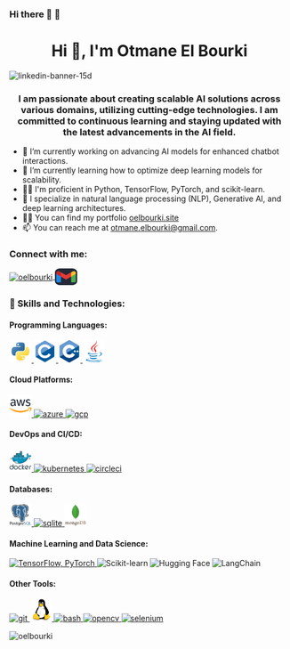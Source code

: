 ### Hi there 🤖 👋
<h1 align="center">Hi 👋, I'm Otmane El Bourki</h1>


![linkedin-banner-15d](https://github.com/user-attachments/assets/6e2a2cc5-b50a-4d60-a15a-8d1d78399237)


<h3 align="center">I am passionate about creating scalable AI solutions across various domains, utilizing cutting-edge technologies. I am committed to continuous learning and staying updated with the latest advancements in the AI field.</h3>

 <!-- 
<p align="left"> <img src="https://komarev.com/ghpvc/?username=oelbourki&label=Profile%20views&color=0e75b6&style=flat" alt="oelbourki" /> </p>

<p align="left"> <a href="https://github.com/ryo-ma/github-profile-trophy"><img src="https://github-profile-trophy.vercel.app/?username=oelbourki" alt="oelbourki" /></a> </p>
-->

 - 🔭 I’m currently working on advancing AI models for enhanced chatbot interactions.
- 🌱 I’m currently learning how to optimize deep learning models for scalability.
- 👨‍💻 I'm proficient in Python, TensorFlow, PyTorch, and scikit-learn.
- 🧠 I specialize in natural language processing (NLP), Generative AI, and deep learning architectures.
- 👨‍💻  You can find my portfolio [oelbourki.site](https://www.oelbourki.site/)
- 📫 You can reach me at [otmane.elbourki@gmail.com](mailto:otmane.elbourki@gmail.com).

<h3 align="left">Connect with me:</h3>
<p align="left">
  <a href="https://linkedin.com/in/oelbourki" target="blank">
    <img align="center" src="https://raw.githubusercontent.com/rahuldkjain/github-profile-readme-generator/master/src/images/icons/Social/linked-in-alt.svg" alt="oelbourki" height="30" width="40" />
  </a>
  <a href="mailto:otmane.elbourki@gmail.com" target="_blank" rel="noopener noreferrer">
    <img align="center" src="https://raw.githubusercontent.com/tandpfun/skill-icons/main/icons/Gmail-Dark.svg" alt="Gmail" height="30" width="40" />
  </a>
</p>

<!-- <a href="https://kaggle.com/oelbourki" target="blank"><img align="center" src="https://raw.githubusercontent.com/rahuldkjain/github-profile-readme-generator/master/src/images/icons/Social/kaggle.svg" alt="oelbourki" height="30" width="40" /></a>
<a href="https://www.leetcode.com/oelbourki" target="blank"><img align="center" src="https://raw.githubusercontent.com/rahuldkjain/github-profile-readme-generator/master/src/images/icons/Social/leet-code.svg" alt="oelbourki" height="30" width="40" /></a> -->
</p>

### 🚀 Skills and Technologies:

#### Programming Languages:
<p align="left"> 
  <a href="https://www.python.org" target="_blank" rel="noreferrer"> 
    <img src="https://raw.githubusercontent.com/devicons/devicon/master/icons/python/python-original.svg" alt="python" width="40" height="40"/> 
  </a> 
  <a href="https://www.cprogramming.com/" target="_blank" rel="noreferrer"> 
    <img src="https://raw.githubusercontent.com/devicons/devicon/master/icons/c/c-original.svg" alt="c" width="40" height="40"/> 
  </a> 
  <a href="https://www.w3schools.com/cpp/" target="_blank" rel="noreferrer"> 
    <img src="https://raw.githubusercontent.com/devicons/devicon/master/icons/cplusplus/cplusplus-original.svg" alt="cplusplus" width="40" height="40"/> 
  </a> 
  <a href="https://www.java.com" target="_blank" rel="noreferrer"> 
    <img src="https://raw.githubusercontent.com/devicons/devicon/master/icons/java/java-original.svg" alt="java" width="40" height="40"/> 
  </a> 
</p>

#### Cloud Platforms:
<p align="left"> 
  <a href="https://aws.amazon.com" target="_blank" rel="noreferrer"> 
    <img src="https://raw.githubusercontent.com/devicons/devicon/master/icons/amazonwebservices/amazonwebservices-original-wordmark.svg" alt="aws" width="40" height="40"/> 
  </a> 
  <a href="https://azure.microsoft.com/en-in/" target="_blank" rel="noreferrer"> 
    <img src="https://www.vectorlogo.zone/logos/microsoft_azure/microsoft_azure-icon.svg" alt="azure" width="40" height="40"/> 
  </a> 
  <a href="https://cloud.google.com" target="_blank" rel="noreferrer"> 
    <img src="https://www.vectorlogo.zone/logos/google_cloud/google_cloud-icon.svg" alt="gcp" width="40" height="40"/> 
  </a>
</p>

#### DevOps and CI/CD:
<p align="left"> 
  <a href="https://www.docker.com/" target="_blank" rel="noreferrer"> 
    <img src="https://raw.githubusercontent.com/devicons/devicon/master/icons/docker/docker-original-wordmark.svg" alt="docker" width="40" height="40"/> 
  </a> 
  <a href="https://kubernetes.io" target="_blank" rel="noreferrer"> 
    <img src="https://www.vectorlogo.zone/logos/kubernetes/kubernetes-icon.svg" alt="kubernetes" width="40" height="40"/> 
  </a> 
  <a href="https://circleci.com" target="_blank" rel="noreferrer"> 
    <img src="https://www.vectorlogo.zone/logos/circleci/circleci-icon.svg" alt="circleci" width="40" height="40"/> 
  </a> 
<!--   <a href="https://www.jenkins.io" target="_blank" rel="noreferrer"> 
    <img src="https://www.vectorlogo.zone/logos/jenkins/jenkins-icon.svg" alt="jenkins" width="40" height="40"/> 
  </a> 
  <a href="https://travis-ci.org" target="_blank" rel="noreferrer"> 
    <img src="https://www.vectorlogo.zone/logos/travis-ci/travis-ci-icon.svg" alt="travisci" width="40" height="40"/> 
  </a> -->
<!-- </p>
<p align="left">
  <a href="https://skillicons.dev">
    <img src="https://skillicons.dev/icons?i=kubernetes,docker,circleci" />
  </a>
</p> -->

#### Databases:
<p align="left"> 
  <a href="https://www.postgresql.org" target="_blank" rel="noreferrer"> 
    <img src="https://raw.githubusercontent.com/devicons/devicon/master/icons/postgresql/postgresql-original-wordmark.svg" alt="postgresql" width="40" height="40"/> 
  </a> 
  <a href="https://www.sqlite.org/" target="_blank" rel="noreferrer"> 
    <img src="https://www.vectorlogo.zone/logos/sqlite/sqlite-icon.svg" alt="sqlite" width="40" height="40"/> 
  </a> 
  <a href="https://www.mongodb.com/" target="_blank" rel="noreferrer"> 
    <img src="https://raw.githubusercontent.com/devicons/devicon/master/icons/mongodb/mongodb-original-wordmark.svg" alt="mongodb" width="40" height="40"/> 
  </a> 
<!--   <a href="https://redis.io" target="_blank" rel="noreferrer"> 
    <img src="https://raw.githubusercontent.com/devicons/devicon/master/icons/redis/redis-original-wordmark.svg" alt="redis" width="40" height="40"/> 
  </a> -->
</p>

#### Machine Learning and Data Science:
<p align="left"> 
<!--   <a href="https://www.tensorflow.org" target="_blank" rel="noreferrer"> 
    <img src="https://www.vectorlogo.zone/logos/tensorflow/tensorflow-icon.svg" alt="tensorflow" width="40" height="40"/> 
  </a> 
  <a href="https://pytorch.org/" target="_blank" rel="noreferrer"> 
    <img src="https://www.vectorlogo.zone/logos/pytorch/pytorch-icon.svg" alt="pytorch" width="40" height="40"/> 
  </a> 
  <a href="https://scikit-learn.org/" target="_blank" rel="noreferrer"> 
    <img src="https://upload.wikimedia.org/wikipedia/commons/0/05/Scikit_learn_logo_small.svg" alt="scikit_learn" width="40" height="40"/> 
  </a> 
  <a href="https://pandas.pydata.org/" target="_blank" rel="noreferrer"> 
    <img src="https://raw.githubusercontent.com/devicons/devicon/2ae2a900d2f041da66e950e4d48052658d850630/icons/pandas/pandas-original.svg" alt="pandas" width="40" height="40"/> 
  </a> -->
<!--   <a href="https://skillicons.dev" rel="nofollow">
    <img src="https://camo.githubusercontent.com/d9d39a374847d0f3f7053908e28496f4624293e02fe193617623334d4ec21f13/68747470733a2f2f736b696c6c69636f6e732e6465762f69636f6e733f693d74656e736f72666c6f772c7079746f726368" alt="tensorflow, pytorch" data-canonical-src="https://skillicons.dev/icons?i=tensorflow,pytorch" style="max-width: 100%;">
    <img src="https://camo.githubusercontent.com/43f0cfa894f8c90f2c252190d2c997abbd4a71676ecb0746cf62bd80f6f76018/68747470733a2f2f7365656b6c6f676f2e636f6d2f696d616765732f532f7363696b69742d6c6561726e2d6c6f676f2d383736364430374532452d7365656b6c6f676f2e636f6d2e706e67" height="45px" alt="sklearn" data-canonical-src="https://seeklogo.com/images/S/scikit-learn-logo-8766D07E2E-seeklogo.com.png" style="max-width: 100%;">
    <img src="https://camo.githubusercontent.com/eba11005096ce5be51e6c98f4b8e26614676ff96ceb7f911710d50988e4d29ec/68747470733a2f2f68756767696e67666163652e636f2f64617461736574732f68756767696e67666163652f6272616e642d6173736574732f7265736f6c76652f6d61696e2f68662d6c6f676f2e706e67" height="45px" alt="hugging face" data-canonical-src="https://huggingface.co/datasets/huggingface/brand-assets/resolve/main/hf-logo.png" style="max-width: 100%;">
    <img src="https://camo.githubusercontent.com/a0559fa5e1aadbb3a89a63501b3747017a921e928dcb9bf213cff1eaed76328c/68747470733a2f2f696d616765732e6372756e6368626173652e636f6d2f696d6167652f75706c6f61642f635f7061642c685f3235362c775f3235362c665f6175746f2c715f6175746f3a65636f2c6470725f312f62793578677074696b666771677832746d61376f" height="45px" alt="langchain" data-canonical-src="https://images.crunchbase.com/image/upload/c_pad,h_256,w_256,f_auto,q_auto:eco,dpr_1/by5xgptikfgqgx2tma7o" style="max-width: 100%;">
    <img src="https://camo.githubusercontent.com/169ee2707b0d249c11e60fe6fc14902ff3944268861ab545b987c9cca482fa0c/68747470733a2f2f7777772e6372657761692e636f6d2f6173736574732f637265775f6f6e6c792d636533653865316166646530393737636165616138363161616237326631636665653363383861373931323764366532626561386439623230363666356562312e706e67" height="30px" alt="CrewAI" data-canonical-src="https://www.crewai.com/assets/crew_only-ce3e8e1afde0977caeaa861aab72f1cfee3c88a79127d6e2bea8d9b2066f5eb1.png" style="max-width: 100%;">
  </a> -->
  <a href="https://skillicons.dev">
    <img src="https://skillicons.dev/icons?i=tensorflow,pytorch" alt="TensorFlow, PyTorch" />
  </a>
  <img src="https://seeklogo.com/images/S/scikit-learn-logo-8766D07E2E-seeklogo.com.png" height="45px" alt="Scikit-learn" />
  <img src="https://huggingface.co/datasets/huggingface/brand-assets/resolve/main/hf-logo.png" height="45px" alt="Hugging Face" />
  <img src="https://images.crunchbase.com/image/upload/c_pad,h_256,w_256,f_auto,q_auto:eco,dpr_1/by5xgptikfgqgx2tma7o" height="45px" alt="LangChain" />
<!--   <img src="https://www.crewai.com/assets/crew_only-ce3e8e1afde0977caeaa861aab72f1cfee3c88a79127d6e2bea8d9b2066f5eb1.png" height="30px" alt="CrewAI" /> -->

</p>

#### Other Tools:
<p align="left"> 
  <a href="https://git-scm.com/" target="_blank" rel="noreferrer"> 
    <img src="https://www.vectorlogo.zone/logos/git-scm/git-scm-icon.svg" alt="git" width="40" height="40"/> 
  </a> 
  <a href="https://www.linux.org/" target="_blank" rel="noreferrer"> 
    <img src="https://raw.githubusercontent.com/devicons/devicon/master/icons/linux/linux-original.svg" alt="linux" width="40" height="40"/> 
  </a> 
  <a href="https://www.gnu.org/software/bash/" target="_blank" rel="noreferrer"> 
    <img src="https://www.vectorlogo.zone/logos/gnu_bash/gnu_bash-icon.svg" alt="bash" width="40" height="40"/> 
  </a> 
  <a href="https://opencv.org/" target="_blank" rel="noreferrer"> 
    <img src="https://www.vectorlogo.zone/logos/opencv/opencv-icon.svg" alt="opencv" width="40" height="40"/> 
  </a> 
  <a href="https://www.selenium.dev" target="_blank" rel="noreferrer"> 
    <img src="https://raw.githubusercontent.com/detain/svg-logos/780f25886640cef088af994181646db2f6b1a3f8/svg/selenium-logo.svg" alt="selenium" width="40" height="40"/> 
  </a>
</p>


<p><img align="center" src="https://github-readme-streak-stats.herokuapp.com/?user=oelbourki&" alt="oelbourki" /></p>


